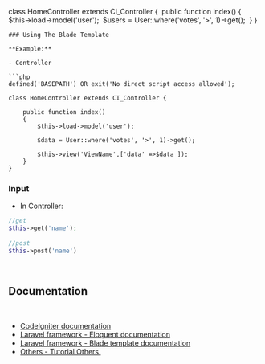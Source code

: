 class HomeController extends CI_Controller {
​
    public function index()
    {
        $this->load->model('user');
​
        $users = User::where('votes', '>', 1)->get();
​
    }
}
```
### Using The Blade Template
​
**Example:**
​
- Controller
​
```php
defined('BASEPATH') OR exit('No direct script access allowed');
​
class HomeController extends CI_Controller {
​
    public function index()
    {
        $this->load->model('user');
​
        $data = User::where('votes', '>', 1)->get();
​
        $this->view('ViewName',['data' =>$data ]);
    }
}
```
### Input
- In Controller:
```php
//get
$this->get('name');
​
//post
$this->post('name')
```
​
## Documentation
​
- [CodeIgniter documentation](http://www.codeigniter.com/user_guide/)
​
- [Laravel framework - Eloquent documentation](https://laravel.com/docs/5.3/eloquent)
​
- [Laravel framework - Blade template documentation](https://laravel.com/docs/5.3/blade)
​
- [Others - Tutorial Others ](http:toidicode.com)
​
